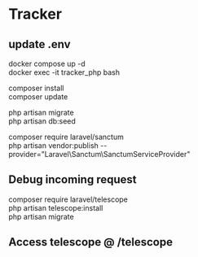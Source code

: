 # Tracker 

## update .env

docker compose up -d  
docker exec -it tracker_php bash  

composer install  
composer update 

php artisan migrate  
php artisan db:seed  

composer require laravel/sanctum  
php artisan vendor:publish --provider="Laravel\Sanctum\SanctumServiceProvider" 

## Debug incoming request

composer require laravel/telescope  
php artisan telescope:install  
php artisan migrate  

## Access telescope @ /telescope

